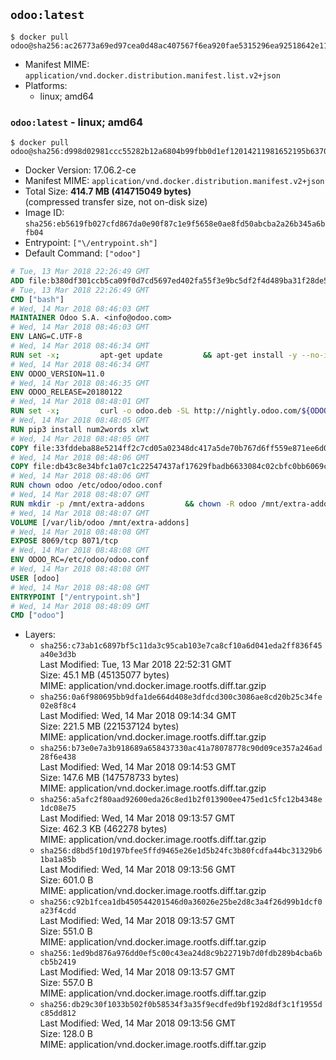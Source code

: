 ## `odoo:latest`

```console
$ docker pull odoo@sha256:ac26773a69ed97cea0d48ac407567f6ea920fae5315296ea92518642e11facf1
```

-	Manifest MIME: `application/vnd.docker.distribution.manifest.list.v2+json`
-	Platforms:
	-	linux; amd64

### `odoo:latest` - linux; amd64

```console
$ docker pull odoo@sha256:d998d02981ccc55282b12a6804b99fbb0d1ef12014211981652195b637058ecd
```

-	Docker Version: 17.06.2-ce
-	Manifest MIME: `application/vnd.docker.distribution.manifest.v2+json`
-	Total Size: **414.7 MB (414715049 bytes)**  
	(compressed transfer size, not on-disk size)
-	Image ID: `sha256:eb5619fb027cfd867da0e90f87c1e9f5658e0ae8fd50abcba2a26b345a6bfb04`
-	Entrypoint: `["\/entrypoint.sh"]`
-	Default Command: `["odoo"]`

```dockerfile
# Tue, 13 Mar 2018 22:26:49 GMT
ADD file:b380df301ccb5ca09f0d7cd5697ed402fa55f3e9bc5df2f4d489ba31f28de58a in / 
# Tue, 13 Mar 2018 22:26:49 GMT
CMD ["bash"]
# Wed, 14 Mar 2018 08:46:03 GMT
MAINTAINER Odoo S.A. <info@odoo.com>
# Wed, 14 Mar 2018 08:46:03 GMT
ENV LANG=C.UTF-8
# Wed, 14 Mar 2018 08:46:34 GMT
RUN set -x;         apt-get update         && apt-get install -y --no-install-recommends             ca-certificates             curl             node-less             python3-pip             python3-setuptools             python3-renderpm             libssl1.0-dev             xz-utils         && curl -o wkhtmltox.tar.xz -SL https://github.com/wkhtmltopdf/wkhtmltopdf/releases/download/0.12.4/wkhtmltox-0.12.4_linux-generic-amd64.tar.xz         && echo '3f923f425d345940089e44c1466f6408b9619562 wkhtmltox.tar.xz' | sha1sum -c -         && tar xvf wkhtmltox.tar.xz         && cp wkhtmltox/lib/* /usr/local/lib/         && cp wkhtmltox/bin/* /usr/local/bin/         && cp -r wkhtmltox/share/man/man1 /usr/local/share/man/
# Wed, 14 Mar 2018 08:46:34 GMT
ENV ODOO_VERSION=11.0
# Wed, 14 Mar 2018 08:46:35 GMT
ENV ODOO_RELEASE=20180122
# Wed, 14 Mar 2018 08:48:01 GMT
RUN set -x;         curl -o odoo.deb -SL http://nightly.odoo.com/${ODOO_VERSION}/nightly/deb/odoo_${ODOO_VERSION}.${ODOO_RELEASE}_all.deb         && echo '56f61789bc655aaa2c014a3c5f63d80805408359 odoo.deb' | sha1sum -c -         && dpkg --force-depends -i odoo.deb         && apt-get update         && apt-get -y install -f --no-install-recommends         && rm -rf /var/lib/apt/lists/* odoo.deb
# Wed, 14 Mar 2018 08:48:05 GMT
RUN pip3 install num2words xlwt
# Wed, 14 Mar 2018 08:48:05 GMT
COPY file:33fddeba88e5214ff2c7cd05a02348dc417a5de70b767d6ff559e871ee6d046a in / 
# Wed, 14 Mar 2018 08:48:06 GMT
COPY file:db43c8e34bfc1a07c1c22547437af17629fbadb6633084c02cbfc0bb6069c9fd in /etc/odoo/ 
# Wed, 14 Mar 2018 08:48:06 GMT
RUN chown odoo /etc/odoo/odoo.conf
# Wed, 14 Mar 2018 08:48:07 GMT
RUN mkdir -p /mnt/extra-addons         && chown -R odoo /mnt/extra-addons
# Wed, 14 Mar 2018 08:48:07 GMT
VOLUME [/var/lib/odoo /mnt/extra-addons]
# Wed, 14 Mar 2018 08:48:08 GMT
EXPOSE 8069/tcp 8071/tcp
# Wed, 14 Mar 2018 08:48:08 GMT
ENV ODOO_RC=/etc/odoo/odoo.conf
# Wed, 14 Mar 2018 08:48:08 GMT
USER [odoo]
# Wed, 14 Mar 2018 08:48:08 GMT
ENTRYPOINT ["/entrypoint.sh"]
# Wed, 14 Mar 2018 08:48:09 GMT
CMD ["odoo"]
```

-	Layers:
	-	`sha256:c73ab1c6897bf5c11da3c95cab103e7ca8cf10a6d041eda2ff836f45a40e3d3b`  
		Last Modified: Tue, 13 Mar 2018 22:52:31 GMT  
		Size: 45.1 MB (45135077 bytes)  
		MIME: application/vnd.docker.image.rootfs.diff.tar.gzip
	-	`sha256:0a6f980695bb9dfa1de664d408e3dfdcd300c3086ae8cd20b25c34fe02e8f8c4`  
		Last Modified: Wed, 14 Mar 2018 09:14:34 GMT  
		Size: 221.5 MB (221537124 bytes)  
		MIME: application/vnd.docker.image.rootfs.diff.tar.gzip
	-	`sha256:b73e0e7a3b918689a658437330ac41a78078778c90d09ce357a246ad28f6e438`  
		Last Modified: Wed, 14 Mar 2018 09:14:53 GMT  
		Size: 147.6 MB (147578733 bytes)  
		MIME: application/vnd.docker.image.rootfs.diff.tar.gzip
	-	`sha256:a5afc2f80aad92600eda26c8ed1b2f013900ee475ed1c5fc12b4348e1dc08e75`  
		Last Modified: Wed, 14 Mar 2018 09:13:57 GMT  
		Size: 462.3 KB (462278 bytes)  
		MIME: application/vnd.docker.image.rootfs.diff.tar.gzip
	-	`sha256:d8bd5f10d197bfee5ffd9465e26e1d5b24fc3b80fcdfa44bc31329b61ba1a85b`  
		Last Modified: Wed, 14 Mar 2018 09:13:56 GMT  
		Size: 601.0 B  
		MIME: application/vnd.docker.image.rootfs.diff.tar.gzip
	-	`sha256:c92b1fcea1db450544201546d0a36026e25be2d8c3a4f26d99b1dcf0a23f4cdd`  
		Last Modified: Wed, 14 Mar 2018 09:13:57 GMT  
		Size: 551.0 B  
		MIME: application/vnd.docker.image.rootfs.diff.tar.gzip
	-	`sha256:1ed9bd876a976dd0ef5c00c43ea24d8c9b22719b7d0fdb289b4cba6bcb5b2419`  
		Last Modified: Wed, 14 Mar 2018 09:13:57 GMT  
		Size: 557.0 B  
		MIME: application/vnd.docker.image.rootfs.diff.tar.gzip
	-	`sha256:db29c30f1033b502f0b58534f3a35f9ecdfed9bf192d8df3c1f1955dc85dd812`  
		Last Modified: Wed, 14 Mar 2018 09:13:56 GMT  
		Size: 128.0 B  
		MIME: application/vnd.docker.image.rootfs.diff.tar.gzip

